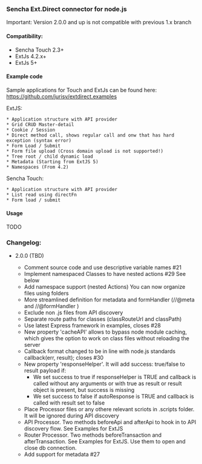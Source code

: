 ### Sencha Ext.Direct connector for node.js

Important: Version 2.0.0 and up is not compatible with previous 1.x branch

#### Compatibility:
* Sencha Touch 2.3+
* ExtJs 4.2.x+
* ExtJs 5+

#### Example code
Sample applications for Touch and ExtJs can be found here: https://github.com/jurisv/extdirect.examples

ExtJS:

    * Application structure with API provider
    * Grid CRUD Master-detail
    * Cookie / Session
    * Direct method call, shows regular call and onw that has hard exception (syntax error)
    * Form Load / Submit
    * Form file upload (Cross domain upload is not supported!)
    * Tree root / child dynamic load
    * Metadata (Starting from ExtJS 5)
    * Namespaces (From 4.2)

Sencha Touch:

    * Application structure with API provider
    * List read using directFn
    * Form load / submit

#### Usage

TODO



### Changelog:
* 2.0.0 (TBD)

    * Comment source code and use descriptive variable names #21
    * Implement namespaced Classes to have nested actions #29 See below
    * Add namespace support (nested Actions) You can now organize files using folders
    * More streamlined definition for metadata and formHandler  (//@meta and //@formHandler )
    * Exclude non .js files from API discovery
    * Separate route paths for classes (classRouteUrl and classPath)
    * Use latest Express framework in examples, closes #28
    * New property 'cacheAPI' allows to bypass node module caching, which gives the option to work on class files without reloading the server
    * Callback format changed to be in line with node.js standards callback(err, result); closes #30
    * New property 'responseHelper'. It will add success: true/false to result payload if:
        * We set success to true if responseHelper is TRUE and callback is called without any arguments or with true as result or result object is present, but success is missing
        * We set success to false if autoResponse is TRUE and callback is called with result set to false
    * Place Processor files or any othere relevant scriots in .scripts folder. It will be ignored during API discovery
    * API Processor. Two methods beforeApi and afterApi to hook in to API discovery flow. See Examples for ExtJS
    * Router Processor. Two methods beforeTransaction and afterTransaction. See Examples for ExtJS. Use them to open and close db connection.
    * Add support for metadata #27
